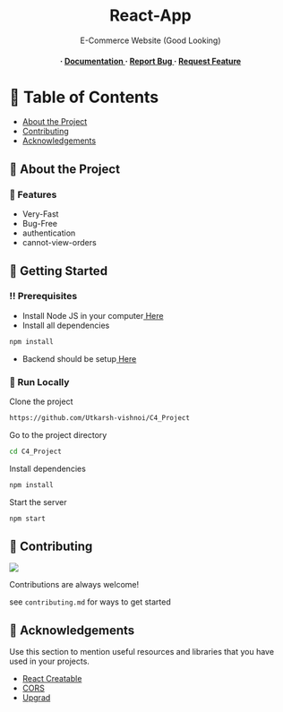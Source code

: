 <div align='center'>

<h1>React-App</h1>
<p>E-Commerce Website (Good Looking)</p>

<h4> <span> · </span> <a href="https://github.com/utkarsh-vishnoi/C4_Project/blob/master/README.md"> Documentation </a> <span> · </span> <a href="https://github.com/utkarsh-vishnoi/C4_Project/issues"> Report Bug </a> <span> · </span> <a href="https://github.com/utkarsh-vishnoi/C4_Project/issues"> Request Feature </a> </h4>


</div>

# :notebook_with_decorative_cover: Table of Contents

- [About the Project](#star2-about-the-project)
- [Contributing](#wave-contributing)
- [Acknowledgements](#gem-acknowledgements)


## :star2: About the Project

### :dart: Features
- Very-Fast
- Bug-Free
- authentication
- cannot-view-orders


## :toolbox: Getting Started

### :bangbang: Prerequisites

- Install Node JS in your computer<a href="https://nodejs.org/en/"> Here</a>
- Install all dependencies
```bash
npm install
```
- Backend should be setup<a href="https://github.com/mohinishjoshi/ecommerce-upgrad"> Here</a>


### :running: Run Locally

Clone the project

```bash
https://github.com/Utkarsh-vishnoi/C4_Project
```
Go to the project directory
```bash
cd C4_Project
```
Install dependencies
```bash
npm install
```
Start the server
```bash
npm start
```


## :wave: Contributing

<a href="https://github.com/Utkarsh-vishnoi/C4_Project/graphs/contributors"> <img src="https://contrib.rocks/image?repo=Louis3797/awesome-readme-template" /> </a>

Contributions are always welcome!

see `contributing.md` for ways to get started

## :gem: Acknowledgements

Use this section to mention useful resources and libraries that you have used in your projects.

- [React Creatable](https://react-select.com/creatable)
- [CORS](https://developer.mozilla.org/en-US/docs/Web/HTTP/CORS#access-control-expose-headers)
- [Upgrad](https://www.upgrad.com/)
